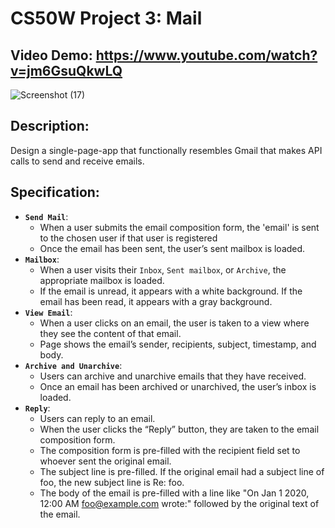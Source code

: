 # CS50W Project 3: Mail
## Video Demo: https://www.youtube.com/watch?v=jm6GsuQkwLQ
![Screenshot (17)](https://github.com/JuliaMaxy/project3/assets/121096183/93fedffa-3042-4183-83c6-a68c50dc40cc)
## Description:
Design a single-page-app that functionally resembles Gmail that makes API calls to send and receive emails.
## Specification:
- **`Send Mail`**:
  - When a user submits the email composition form, the 'email' is sent to the chosen user if that user is registered
  - Once the email has been sent, the user’s sent mailbox is loaded.
- **`Mailbox`**:
  -  When a user visits their `Inbox`, `Sent mailbox`, or `Archive`, the appropriate mailbox is loaded.
  -  If the email is unread, it appears with a white background. If the email has been read, it appears with a gray background.
- **`View Email`**:
  - When a user clicks on an email, the user is taken to a view where they see the content of that email.
  - Page shows the email’s sender, recipients, subject, timestamp, and body.
- **`Archive and Unarchive`**:
  - Users can archive and unarchive emails that they have received.
  - Once an email has been archived or unarchived, the user’s inbox is loaded.
- **`Reply`**:
    - Users can reply to an email.
    - When the user clicks the “Reply” button, they are taken to the email composition form.
    - The composition form is pre-filled with the recipient field set to whoever sent the original email.
    - The subject line is pre-filled. If the original email had a subject line of foo, the new subject line is Re: foo.
    - The body of the email is pre-filled with a line like "On Jan 1 2020, 12:00 AM foo@example.com wrote:" followed by the original text of the email.
